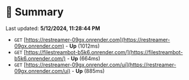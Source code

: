 # 📖 Summary
Last updated: **5/12/2024, 11:28:44 PM**

- `GET` [https://restreamer-09gx.onrender.com](https://restreamer-09gx.onrender.com) - **Up** (1012ms)
- `GET` [https://filestreambot-b5k6.onrender.com/](https://filestreambot-b5k6.onrender.com/) - **Up** (664ms)
- `GET` [https://restreamer-09gx.onrender.com/ui](https://restreamer-09gx.onrender.com/ui) - **Up** (885ms)
